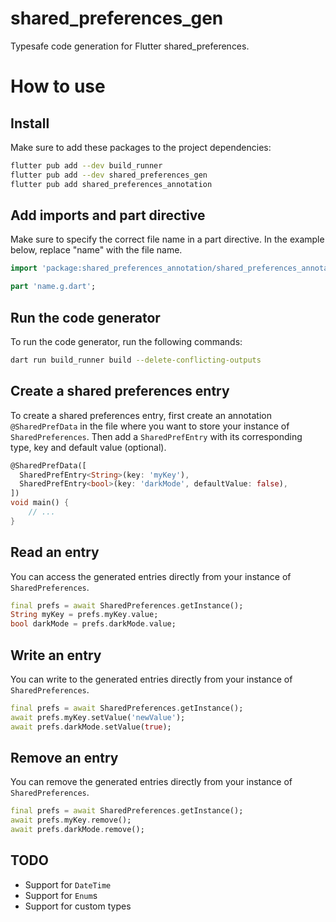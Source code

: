 # shared_preferences_gen

Typesafe code generation for Flutter shared_preferences.

# How to use

## Install

Make sure to add these packages to the project dependencies:

```sh
flutter pub add --dev build_runner
flutter pub add --dev shared_preferences_gen
flutter pub add shared_preferences_annotation
```

## Add imports and part directive

Make sure to specify the correct file name in a part directive. In the example below, replace "name" with the file name.

```dart
import 'package:shared_preferences_annotation/shared_preferences_annotation.dart';

part 'name.g.dart';
```

## Run the code generator

To run the code generator, run the following commands:

```sh
dart run build_runner build --delete-conflicting-outputs
```

## Create a shared preferences entry

To create a shared preferences entry, first create an annotation `@SharedPrefData` in the file where you want to store your instance of `SharedPreferences`. Then add a `SharedPrefEntry` with its corresponding type, key and default value (optional).

```dart
@SharedPrefData([
  SharedPrefEntry<String>(key: 'myKey'),
  SharedPrefEntry<bool>(key: 'darkMode', defaultValue: false),
])
void main() {
    // ...
}
```

## Read an entry

You can access the generated entries directly from your instance of `SharedPreferences`.

```dart
final prefs = await SharedPreferences.getInstance();
String myKey = prefs.myKey.value;
bool darkMode = prefs.darkMode.value;
```

## Write an entry

You can write to the generated entries directly from your instance of `SharedPreferences`.

```dart
final prefs = await SharedPreferences.getInstance();
await prefs.myKey.setValue('newValue');
await prefs.darkMode.setValue(true);
```

## Remove an entry

You can remove the generated entries directly from your instance of `SharedPreferences`.

```dart
final prefs = await SharedPreferences.getInstance();
await prefs.myKey.remove();
await prefs.darkMode.remove();
```

## TODO

* Support for `DateTime`
* Support for `Enum`s
* Support for custom types